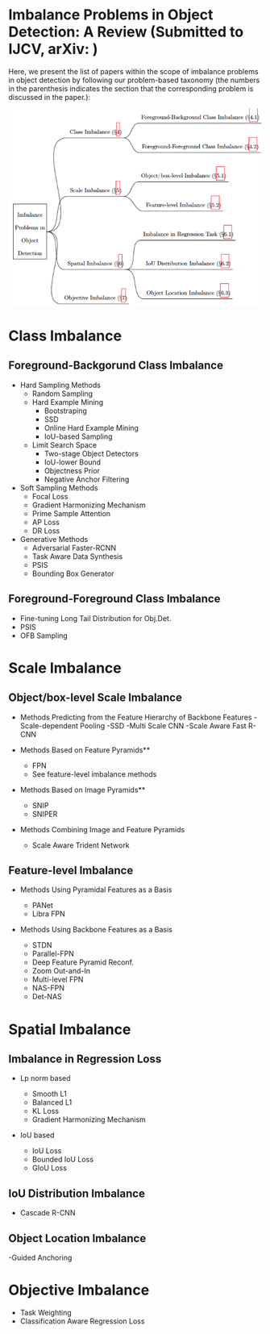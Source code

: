 # Imbalance Problems in Object Detection: A Review (Submitted to IJCV, arXiv: )

Here, we present the list of papers within the scope of imbalance problems in object detection by following our problem-based taxonomy (the numbers in the parenthesis indicates the section that the corresponding problem is discussed in the paper.):

![ProblemTaxonomy](assets/taxonomy.png)

# Class Imbalance

## Foreground-Backgorund Class Imbalance
- Hard Sampling Methods
   - Random Sampling  
   - Hard Example Mining  
     - Bootstraping  
     - SSD  
     - Online Hard Example Mining
     - IoU-based Sampling
   - Limit Search Space  
     - Two-stage Object Detectors 
     - IoU-lower Bound
     - Objectness Prior  
     - Negative Anchor Filtering
- Soft Sampling Methods  
   - Focal Loss 
   - Gradient Harmonizing Mechanism  
   - Prime Sample Attention  
   - AP Loss  
   - DR Loss  
- Generative Methods  
   - Adversarial Faster-RCNN 
   - Task Aware Data Synthesis
   - PSIS
   - Bounding Box Generator 

## Foreground-Foreground Class Imbalance  
   - Fine-tuning Long Tail Distribution for Obj.Det.
   - PSIS  
   - OFB Sampling

# Scale Imbalance

## Object/box-level Scale Imbalance

- Methods Predicting from the Feature Hierarchy of Backbone Features
  -Scale-dependent Pooling
  -SSD
  -Multi Scale CNN
  -Scale Aware Fast R-CNN

- Methods Based on Feature Pyramids**
  - FPN
  - See feature-level imbalance methods

- Methods Based on Image Pyramids**
  - SNIP
  - SNIPER

- Methods Combining Image and Feature Pyramids
  - Scale Aware Trident Network

## Feature-level Imbalance
- Methods Using Pyramidal Features as a Basis
  - PANet
  - Libra FPN

- Methods Using Backbone Features as a Basis
  - STDN
  - Parallel-FPN
  - Deep Feature Pyramid Reconf.
  - Zoom Out-and-In
  - Multi-level FPN
  - NAS-FPN
  - Det-NAS

# Spatial Imbalance

## Imbalance in Regression Loss
- Lp norm based
  - Smooth L1
  - Balanced L1
  - KL Loss
  - Gradient Harmonizing Mechanism

- IoU based
  - IoU Loss
  - Bounded IoU Loss
  - GIoU Loss
       
## IoU Distribution Imbalance
- Cascade R-CNN

## Object Location Imbalance
-Guided Anchoring

# Objective Imbalance
- Task Weighting
- Classification Aware Regression Loss
		